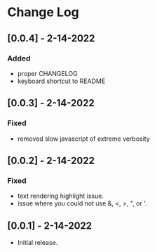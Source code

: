 # Change Log

## [0.0.4] - 2-14-2022
### Added
- proper CHANGELOG
- keyboard shortcut to README

## [0.0.3] - 2-14-2022
### Fixed
- removed slow javascript of extreme verbosity

## [0.0.2] - 2-14-2022
### Fixed
- text rendering highlight issue.
- issue where you could not use &, <, >, ", or '.

## [0.0.1] - 2-14-2022
- Initial release.